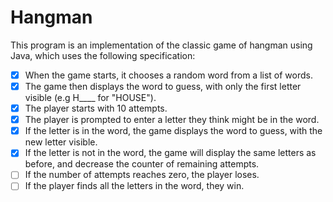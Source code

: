 # Hangman

This program is an implementation of the classic game of hangman using Java, which uses the following specification:

- [x] When the game starts, it chooses a random word from a list of words.
- [x] The game then displays the word to guess, with only the first letter visible (e.g H____ for "HOUSE").
- [x] The player starts with 10 attempts.
- [x] The player is prompted to enter a letter they think might be in the word.
- [x] If the letter is in the word, the game displays the word to guess, with the new letter visible.
- [x] If the letter is not in the word, the game will display the same letters as before, and decrease the counter 
  of remaining attempts.
- [ ] If the number of attempts reaches zero, the player loses.
- [ ] If the player finds all the letters in the word, they win.